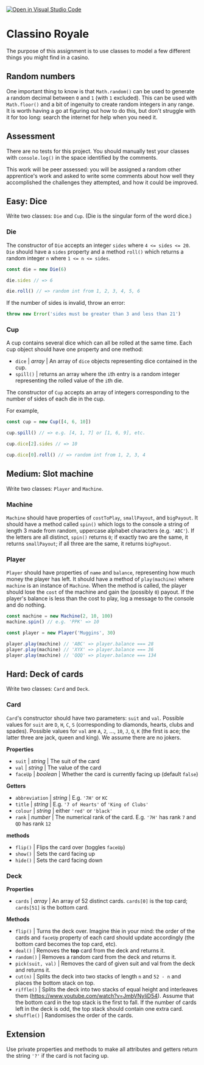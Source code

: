 [![Open in Visual Studio Code](https://classroom.github.com/assets/open-in-vscode-c66648af7eb3fe8bc4f294546bfd86ef473780cde1dea487d3c4ff354943c9ae.svg)](https://classroom.github.com/online_ide?assignment_repo_id=9636614&assignment_repo_type=AssignmentRepo)
# Classino Royale

The purpose of this assignment is to use classes to model a few different things you might find in a casino.

## Random numbers

One important thing to know is that `Math.random()` can be used to generate a random decimal between `0` and `1` (with `1` excluded). This can be used with `Math.floor()` and a bit of ingenuity to create random integers in any range. It is worth having a go at figuring out how to do this, but don't struggle with it for too long: search the internet for help when you need it.

## Assessment

There are no tests for this project. You should manually test your classes with `console.log()` in the space identified by the comments.

This work will be peer assessed: you will be assigned a random other apprentice's work and asked to write some comments about how well they accomplished the challenges they attempted, and how it could be improved.

## Easy: Dice

Write two classes: `Die` and `Cup`. (Die is the singular form of the word dice.)

### Die

The constructor of `Die` accepts an integer `sides` where `4 <= sides <= 20`. `Die` should have a `sides` property and a method `roll()` which returns a random integer `n` where `1 <= n <= sides`.

```js
const die = new Die(6)

die.sides // => 6

die.roll() // => random int from 1, 2, 3, 4, 5, 6
```

If the number of sides is invalid, throw an error:
```js
throw new Error('sides must be greater than 3 and less than 21')
```

### Cup

A cup contains several dice which can all be rolled at the same time. Each cup object should have one property and one method:

 - `dice` | *array* | An array of `dice` objects representing dice contained in the cup.
 - `spill()` | returns an array where the `i`th entry is a random integer representing the rolled value of the `i`th die.
 
The constructor of `Cup` accepts an array of integers corresponding to the number of sides of each die in the cup.

For example,
```js
const cup = new Cup([4, 6, 10])

cup.spill() // => e.g. [4, 1, 7] or [1, 6, 9], etc.

cup.dice[2].sides // => 10

cup.dice[0].roll() // => random int from 1, 2, 3, 4
```

## Medium: Slot machine

Write two classes: `Player` and `Machine`.

### Machine

`Machine` should have properties of `costToPlay`, `smallPayout`, and `bigPayout`. It should have a method called `spin()` which logs to the console a string of length 3 made from random, uppercase alphabet characters (e.g. `'ABC'`). If the letters are all distinct, `spin()` returns `0`; if exactly two are the same, it returns `smallPayout`; if all three are the same, it returns `bigPayout`.

### Player

`Player` should have properties of `name` and `balance`, representing how much money the player has left. It should have a method of `play(machine)` where `machine` is an instance of `Machine`. When the method is called, the player should lose the `cost` of the machine and gain the (possibly `0`) payout. If the player's balance is less than the cost to play, log a message to the console and do nothing. 

```js
const machine = new Machine(2, 10, 100)
machine.spin() // e.g. 'PPK' => 10

const player = new Player('Muggins', 30)

player.play(machine) // 'ABC' => player.balance === 28
player.play(machine) // 'XYX' => player.balance === 36
player.play(machine) // 'QQQ' => player.balance === 134
```

## Hard: Deck of cards

Write two classes: `Card` and `Deck`.

### Card

`Card`'s constructor should have two parameters: `suit` and `val`. Possible values for `suit` are `D`, `H`, `C`, `S` (corresponding to diamonds, hearts, clubs and spades). Possible values for `val` are `A`, `2`, ..., `10`, `J`, `Q`, `K` (the first is ace; the latter three are jack, queen and king). We assume there are no jokers.

**Properties**

 - `suit` | *string* | The suit of the card
 - `val` | *string* | The value of the card
 - `faceUp` | *boolean* | Whether the card is currently facing up (default `false`)

**Getters**

 - `abbreviation` | *string* | E.g. `'7H'` or `KC`
 - `title` | *string* | E.g. `'7 of Hearts'` of `'King of Clubs'`
 - `colour` | *string* | either `'red'` or `'black'`
 - `rank` | *number* | The numerical rank of the card. E.g. `'7H'` has rank `7` and `QD` has rank `12`

**methods**

 - `flip()` | Flips the card over (toggles `faceUp`)
 - `show()` | Sets the card facing up
 - `hide()` | Sets the card facing down

### Deck

**Properties**

 - `cards` | *array* | An array of 52 distinct cards. `cards[0]` is the top card; `cards[51]` is the bottom card.

**Methods**

 - `flip()` | Turns the deck over. Imagine thie in your mind: the order of the cards and `faceUp` property of each card should update accordingly (the bottom card becomes the top card, etc).
 - `deal()` | Removes the **top** card from the deck and returns it.
 - `random()` | Removes a random card from the deck and returns it.
 - `pick(suit, val)` | Removes the card of given suit and val from the deck and returns it. 
 - `cut(n)` | Splits the deck into two stacks of length `n` and `52 - n` and places the bottom stack on top.
 - `riffle()` | Splits the deck into two stacks of equal height and interleaves them (https://www.youtube.com/watch?v=JmbVNyIiD54). Assume that the bottom card in the top stack is the first to fall. If the number of cards left in the deck is odd, the top stack should contain one extra card.
 - `shuffle()` | Randomises the order of the cards.

## Extension

Use private properties and methods to make all attributes and getters return the string `'?'` if the card is not facing up.
